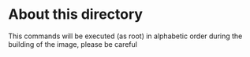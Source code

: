 # About this directory

This commands will be executed (as root) in alphabetic order during the building of the image, please be careful
